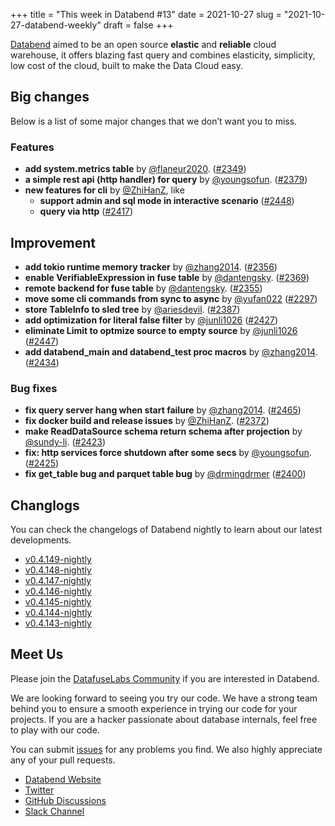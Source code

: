 +++
title = "This week in Databend #13"
date = 2021-10-27
slug = "2021-10-27-databend-weekly"
draft = false
+++

[Databend](https://github.com/datafuselabs/databend) aimed to be an open source **elastic** and **reliable** cloud warehouse, it offers blazing fast query and combines elasticity, simplicity, low cost of the cloud, built to make the Data Cloud easy.

## Big changes

Below is a list of some major changes that we don’t want you to miss.

### Features

- **add system.metrics table** by [@flaneur2020](https://github.com/flaneur2020). ([#2349](https://github.com/datafuselabs/databend/pull/2349))
- **a simple rest api (http handler) for query** by [@youngsofun](https://github.com/youngsofun). ([#2379](https://github.com/datafuselabs/databend/pull/2379))
- **new features for cli** by [@ZhiHanZ](https://github.com/ZhiHanZ), like
    - **support admin and sql mode in interactive scenario** ([#2448](https://github.com/datafuselabs/databend/pull/2448))
    - **query via http** ([#2417](https://github.com/datafuselabs/databend/pull/2417))

## Improvement

- **add tokio runtime memory tracker** by [@zhang2014](https://github.com/zhang2014). ([#2356](https://github.com/datafuselabs/databend/pull/2356))
- **enable VerifiableExpression in fuse table** by [@dantengsky](https://github.com/dantengsky). ([#2369](https://github.com/datafuselabs/databend/pull/2369))
- **remote backend for fuse table** by [@dantengsky](https://github.com/dantengsky). ([#2355](https://github.com/datafuselabs/databend/pull/2355))
- **move some cli commands from sync to async** by [@yufan022](https://github.com/yufan022) ([#2297](https://github.com/datafuselabs/databend/pull/2297))
- **store TableInfo to sled tree** by [@ariesdevil](https://github.com/ariesdevil). ([#2387](https://github.com/datafuselabs/databend/pull/2387))
- **add optimization for literal false filter** by [@junli1026](https://github.com/junli1026) ([#2427](https://github.com/datafuselabs/databend/pull/2427))
- **eliminate Limit to optmize source to empty source** by [@junli1026](https://github.com/junli1026) ([#2447](https://github.com/datafuselabs/databend/pull/2447))
- **add databend_main and databend_test proc macros** by [@zhang2014](https://github.com/zhang2014). ([#2434](https://github.com/datafuselabs/databend/pull/2434))

### Bug fixes

- **fix query server hang when start failure** by [@zhang2014](https://github.com/zhang2014). ([#2465](https://github.com/datafuselabs/databend/pull/2465))
- **fix docker build and release issues** by [@ZhiHanZ](https://github.com/ZhiHanZ). ([#2372](https://github.com/datafuselabs/databend/pull/2372))
- **make ReadDataSource schema return schema after projection** by [@sundy-li](https://github.com/sundy-li). ([#2423](https://github.com/datafuselabs/databend/pull/2423))
- **fix: http services force shutdown after some secs** by [@youngsofun](https://github.com/youngsofun). ([#2425](https://github.com/datafuselabs/databend/pull/2425))
- **fix get_table bug and parquet table bug** by [@drmingdrmer](https://github.com/drmingdrmer) ([#2400](https://github.com/datafuselabs/databend/pull/2400))

## Changlogs

You can check the changelogs of Databend nightly to learn about our latest developments.

- [v0.4.149-nightly](https://github.com/datafuselabs/databend/releases/tag/v0.4.149-nightly)
- [v0.4.148-nightly](https://github.com/datafuselabs/databend/releases/tag/v0.4.148-nightly)
- [v0.4.147-nightly](https://github.com/datafuselabs/databend/releases/tag/v0.4.147-nightly)
- [v0.4.146-nightly](https://github.com/datafuselabs/databend/releases/tag/v0.4.146-nightly)
- [v0.4.145-nightly](https://github.com/datafuselabs/databend/releases/tag/v0.4.145-nightly)
- [v0.4.144-nightly](https://github.com/datafuselabs/databend/releases/tag/v0.4.144-nightly)
- [v0.4.143-nightly](https://github.com/datafuselabs/databend/releases/tag/v0.4.143-nightly)

## Meet Us

Please join the [DatafuseLabs Community](https://github.com/datafuselabs/) if you are interested in Databend.

We are looking forward to seeing you try our code. We have a strong team behind you to ensure a smooth experience in trying our code for your projects.
If you are a hacker passionate about database internals, feel free to play with our code.

You can submit [issues](https://github.com/datafuselabs/databend/issues) for any problems you find. We also highly appreciate any of your pull requests.

- [Databend Website](https://databend.rs)
- [Twitter](https://twitter.com/Datafuse_Labs)
- [GitHub Discussions](https://github.com/datafuselabs/databend/discussions)
- [Slack Channel](https://link.databend.rs/join-slack)
